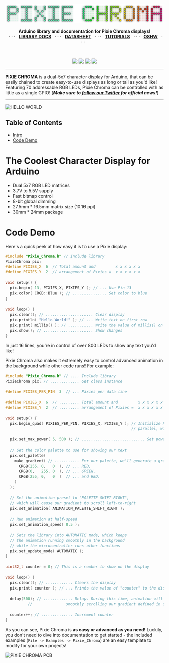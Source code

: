 <br>
<img src="extras/img/logo.png">
<p align="center">
  <b>Arduino library and documentation for Pixie Chroma displays!</b><br>
  &nbsp;&nbsp;· · ·&nbsp;&nbsp;
  <a href="https://connornishijima.github.io/Pixie_Chroma/?section=docs"><b>LIBRARY DOCS</b></a>
  &nbsp;&nbsp;· · ·&nbsp;&nbsp;
  <a href="https://connornishijima.github.io/Pixie_Chroma/?section=datasheet"><b>DATASHEET</b></a>
  &nbsp;&nbsp;· · ·&nbsp;&nbsp;
  <a href="https://connornishijima.github.io/Pixie_Chroma/?section=tutorials"><b>TUTORIALS</b></a>
  &nbsp;&nbsp;· · ·&nbsp;&nbsp;
  <a href="extras/OSHW"><b>OSHW</b></a>
  &nbsp;&nbsp;· · ·&nbsp;&nbsp;
</p>
<br>
<p align="center">
  <img src="https://github.com/connornishijima/Pixie_Chroma/actions/workflows/arduino_lint.yml/badge.svg">
  <img src="https://github.com/connornishijima/Pixie_Chroma/actions/workflows/arduino_build.yml/badge.svg">
  <img src="https://github.com/connornishijima/Pixie_Chroma/actions/workflows/docs_and_reports.yml/badge.svg">
  <a href="https://www.ardu-badge.com/Pixie_Chroma"><img src="https://www.ardu-badge.com/badge/Pixie_Chroma.svg"></a>
</p>

---------------------------------------------------------------------------------

**PIXIE CHROMA** is a dual-5x7 character display for Arduino, that can be easily chained to create easy-to-use displays as long or tall as you'd like! Featuring 70 addressable RGB LEDs, Pixie Chroma can be controlled with as little as a single GPIO! (***Make sure to [follow our Twitter](https://twitter.com/lixielabs) for official news!***)

---------------------------------------------------------------------------------

![HELLO WORLD](extras/img/hello_world.png)

## Table of Contents

- [Intro](#the-coolest-character-display-for-arduino)
- [Code Demo](#code-demo)

# The Coolest Character Display for Arduino

- Dual 5x7 RGB LED matrices
- 3.7V to 5.5V supply
- Fast bitmap control
- 8-bit global dimming
- 27.5mm * 16.5mm matrix size (10.16 ppi)
- 30mm * 24mm package

# Code Demo

Here's a quick peek at how easy it is to use a Pixie display:

```cpp
#include "Pixie_Chroma.h" // Include library
PixieChroma pix;
#define PIXIES_X  6  // Total amount and         x x x x x x
#define PIXIES_Y  2  // arrangement of Pixies =  x x x x x x

void setup() {
  pix.begin( 13, PIXIES_X, PIXIES_Y ); // ... Use Pin 13
  pix.color( CRGB::Blue ); // ............... Set color to blue
}

void loop() {
  pix.clear(); // ..................... Clear display
  pix.println( "Hello World!" ); // ... Write text on first row
  pix.print( millis() ); // ........... Write the value of millis() on the second row
  pix.show(); // ...................... Show changes
}
```
		
In just 16 lines, you're in control of over 800 LEDs to show any text you'd like! 
	
Pixie Chroma also makes it extremely easy to control advanced animation in the background while other code runs! For example:

```cpp
#include "Pixie_Chroma.h" // .... Include library
PixieChroma pix; // ............. Get class instance

#define PIXIES_PER_PIN  3  // ... Pixies per data line

#define PIXIES_X  6  // ......... Total amount and         x x x x x x
#define PIXIES_Y  2  // ......... arrangement of Pixies =  x x x x x x

void setup() {
  pix.begin_quad( PIXIES_PER_PIN, PIXIES_X, PIXIES_Y ); // Initialize Pixies to use 4 GPIO in
                                                        // parallel, with three Pixies on each line

  pix.set_max_power( 5, 500 ); // ............................ Set power budget to 5V, 500mA

  // Set the color palette to use for showing our text
  pix.set_palette(
    make_gradient( // ........... For our palette, we'll generate a gradient from:
      CRGB(255, 0,   0  ), // ... RED,
      CRGB(0,   255, 0  ), // ... GREEN,
      CRGB(255, 0,   0  )  // ... and RED.
    )
  );

  // Set the animation preset to "PALETTE SHIFT RIGHT",
  // which will cause our gradient to scroll left-to-right
  pix.set_animation( ANIMATION_PALETTE_SHIFT_RIGHT );
  
  // Run animation at half-speed
  pix.set_animation_speed( 0.5 );

  // Sets the library into AUTOMATIC mode, which keeps 
  // the animation running smoothly in the background
  // while the microcontroller runs other functions                                  
  pix.set_update_mode( AUTOMATIC ); 
}

uint32_t counter = 0; // This is a number to show on the display

void loop() {
  pix.clear(); // ............ Clears the display
  pix.print( counter ); // ... Prints the value of "counter" to the display

  delay(500); // ............. Delay. During this time, animation will continue
  	      //               smoothly scrolling our gradient defined in setup()

  counter++; // .............. Increment counter
}
```

As you can see, Pixie Chroma is **as easy or advanced as you need!** Luckily, you don't need to dive into documentation to get started - the included examples (`File -> Examples -> Pixie_Chroma`) are an easy template to modify for your own projects!

![PIXIE CHROMA PCB](extras/img/PCB_SINGLE.png)
